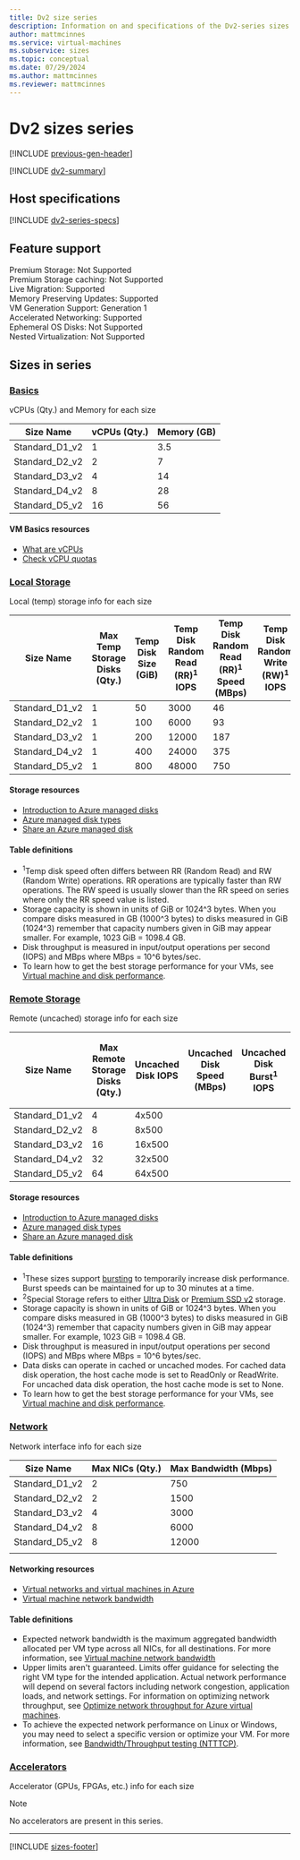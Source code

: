```yaml
---
title: Dv2 size series
description: Information on and specifications of the Dv2-series sizes
author: mattmcinnes
ms.service: virtual-machines
ms.subservice: sizes
ms.topic: conceptual
ms.date: 07/29/2024
ms.author: mattmcinnes
ms.reviewer: mattmcinnes
---
```


# Dv2 sizes series
[!INCLUDE [previous-gen-header](../includes/sizes-previous-gen-header.md)]

[!INCLUDE [dv2-summary](./includes/dv2-series-summary.md)]

## Host specifications
[!INCLUDE [dv2-series-specs](./includes/dv2-series-specs.md)]

## Feature support

Premium Storage: Not Supported<br>
Premium Storage caching: Not Supported<br>
Live Migration: Supported<br>
Memory Preserving Updates: Supported<br>
VM Generation Support: Generation 1<br>
Accelerated Networking: Supported<br>
Ephemeral OS Disks: Not Supported<br>
Nested Virtualization: Not Supported<br>

## Sizes in series

### [Basics](#tab/sizebasic)

vCPUs (Qty.) and Memory for each size

| Size Name | vCPUs (Qty.) | Memory (GB) |
| --- | --- | --- |
| Standard_D1_v2 | 1 | 3.5 |
| Standard_D2_v2 | 2 | 7 |
| Standard_D3_v2 | 4 | 14 |
| Standard_D4_v2 | 8 | 28 |
| Standard_D5_v2 | 16 | 56 |

#### VM Basics resources
- [What are vCPUs](../../../virtual-machines/managed-disks-overview.md)
- [Check vCPU quotas](../../../virtual-machines/quotas.md)

### [Local Storage](#tab/sizestoragelocal)

Local (temp) storage info for each size

| Size Name | Max Temp Storage Disks (Qty.) | Temp Disk Size (GiB) | Temp Disk Random Read (RR)<sup>1</sup> IOPS | Temp Disk Random Read (RR)<sup>1</sup> Speed (MBps) | Temp Disk Random Write (RW)<sup>1</sup> IOPS | Temp Disk Random Write (RW)<sup>1</sup> Speed (MBps) |
| --- | --- | --- | --- | --- | --- | --- |
| Standard_D1_v2 | 1 | 50 | 3000 | 46 |  | 23 |
| Standard_D2_v2 | 1 | 100 | 6000 | 93 |  | 46 |
| Standard_D3_v2 | 1 | 200 | 12000 | 187 |  | 93 |
| Standard_D4_v2 | 1 | 400 | 24000 | 375 |  | 187 |
| Standard_D5_v2 | 1 | 800 | 48000 | 750 |  | 375 |

#### Storage resources
- [Introduction to Azure managed disks](../../../virtual-machines/managed-disks-overview.md)
- [Azure managed disk types](../../../virtual-machines/disks-types.md)
- [Share an Azure managed disk](../../../virtual-machines/disks-shared.md)

#### Table definitions
- <sup>1</sup>Temp disk speed often differs between RR (Random Read) and RW (Random Write) operations. RR operations are typically faster than RW operations. The RW speed is usually slower than the RR speed on series where only the RR speed value is listed.
- Storage capacity is shown in units of GiB or 1024^3 bytes. When you compare disks measured in GB (1000^3 bytes) to disks measured in GiB (1024^3) remember that capacity numbers given in GiB may appear smaller. For example, 1023 GiB = 1098.4 GB.
- Disk throughput is measured in input/output operations per second (IOPS) and MBps where MBps = 10^6 bytes/sec.
- To learn how to get the best storage performance for your VMs, see [Virtual machine and disk performance](../../../virtual-machines/disks-performance.md).

### [Remote Storage](#tab/sizestorageremote)

Remote (uncached) storage info for each size

| Size Name | Max Remote Storage Disks (Qty.) | Uncached Disk IOPS | Uncached Disk Speed (MBps) | Uncached Disk Burst<sup>1</sup> IOPS | Uncached Disk Burst<sup>1</sup> Speed (MBps) | Uncached Special<sup>2</sup> Disk IOPS | Uncached Special<sup>2</sup> Disk Speed (MBps) | Uncached Burst<sup>1</sup> Special<sup>2</sup> Disk IOPS | Uncached Burst<sup>1</sup> Special<sup>2</sup> Disk Speed (MBps) |
| --- | --- | --- | --- | --- | --- | --- | --- | --- | --- |
| Standard_D1_v2 | 4 | 4x500 |  |  |  |  |  |  |  |
| Standard_D2_v2 | 8 | 8x500 |  |  |  |  |  |  |  |
| Standard_D3_v2 | 16 | 16x500 |  |  |  |  |  |  |  |
| Standard_D4_v2 | 32 | 32x500 |  |  |  |  |  |  |  |
| Standard_D5_v2 | 64 | 64x500 |  |  |  |  |  |  |  |

#### Storage resources
- [Introduction to Azure managed disks](../../../virtual-machines/managed-disks-overview.md)
- [Azure managed disk types](../../../virtual-machines/disks-types.md)
- [Share an Azure managed disk](../../../virtual-machines/disks-shared.md)

#### Table definitions
- <sup>1</sup>These sizes support [bursting](../../disk-bursting.md) to temporarily increase disk performance. Burst speeds can be maintained for up to 30 minutes at a time.
- <sup>2</sup>Special Storage refers to either [Ultra Disk](../../../virtual-machines/disks-enable-ultra-ssd.md) or [Premium SSD v2](../../../virtual-machines/disks-deploy-premium-v2.md) storage.
- Storage capacity is shown in units of GiB or 1024^3 bytes. When you compare disks measured in GB (1000^3 bytes) to disks measured in GiB (1024^3) remember that capacity numbers given in GiB may appear smaller. For example, 1023 GiB = 1098.4 GB.
- Disk throughput is measured in input/output operations per second (IOPS) and MBps where MBps = 10^6 bytes/sec.
- Data disks can operate in cached or uncached modes. For cached data disk operation, the host cache mode is set to ReadOnly or ReadWrite. For uncached data disk operation, the host cache mode is set to None.
- To learn how to get the best storage performance for your VMs, see [Virtual machine and disk performance](../../../virtual-machines/disks-performance.md).


### [Network](#tab/sizenetwork)

Network interface info for each size

| Size Name | Max NICs (Qty.) | Max Bandwidth (Mbps) |
| --- | --- | --- |
| Standard_D1_v2 | 2 | 750 |
| Standard_D2_v2 | 2 | 1500 |
| Standard_D3_v2 | 4 | 3000 |
| Standard_D4_v2 | 8 | 6000 |
| Standard_D5_v2 | 8 | 12000 |
|  |  |  |

#### Networking resources
- [Virtual networks and virtual machines in Azure](../../../virtual-network/network-overview.md)
- [Virtual machine network bandwidth](../../../virtual-network/virtual-machine-network-throughput.md)

#### Table definitions
- Expected network bandwidth is the maximum aggregated bandwidth allocated per VM type across all NICs, for all destinations. For more information, see [Virtual machine network bandwidth](../../../virtual-network/virtual-machine-network-throughput.md)
- Upper limits aren't guaranteed. Limits offer guidance for selecting the right VM type for the intended application. Actual network performance will depend on several factors including network congestion, application loads, and network settings. For information on optimizing network throughput, see [Optimize network throughput for Azure virtual machines](../../../virtual-network/virtual-network-optimize-network-bandwidth.md). 
-  To achieve the expected network performance on Linux or Windows, you may need to select a specific version or optimize your VM. For more information, see [Bandwidth/Throughput testing (NTTTCP)](../../../virtual-network/virtual-network-bandwidth-testing.md).

### [Accelerators](#tab/sizeaccelerators)

Accelerator (GPUs, FPGAs, etc.) info for each size

> [!NOTE]
> No accelerators are present in this series.

---

[!INCLUDE [sizes-footer](../includes/sizes-footer.md)]
